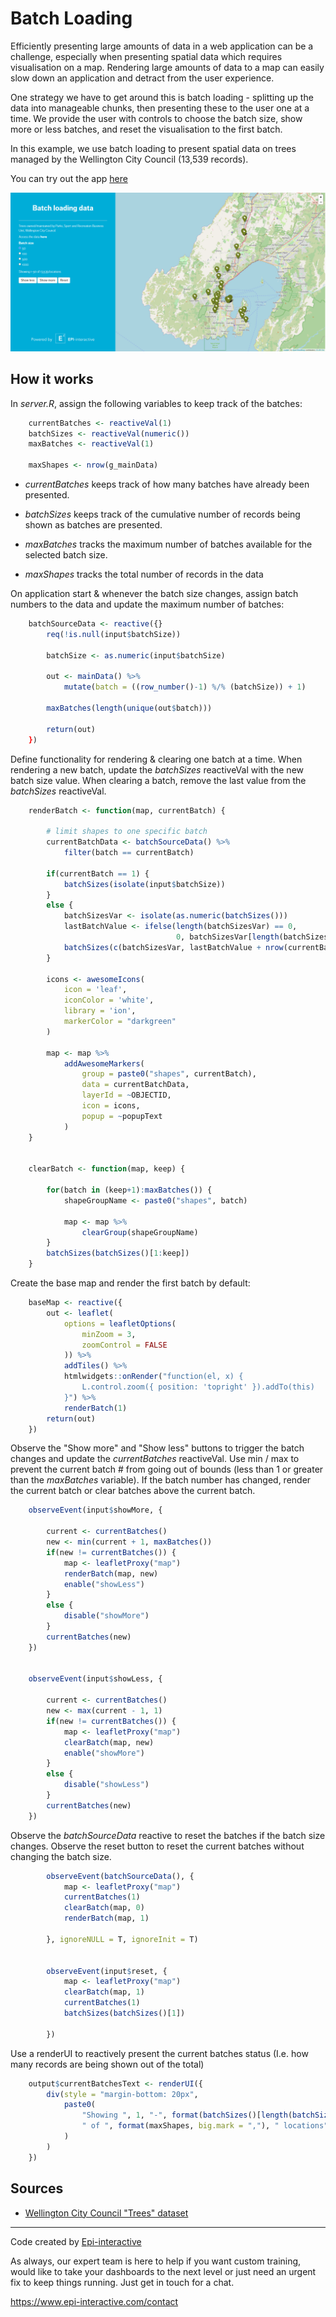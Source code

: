 # Batch Loading

Efficiently presenting large amounts of data in a web application can be a challenge, especially when presenting spatial data which requires visualisation on a map. Rendering large amounts of data to a map can easily slow down an application and detract from the user experience.

One strategy we have to get around this is batch loading - splitting up the data into manageable chunks, then presenting these to the user one at a time. We provide the user with controls to choose the batch size, show more or less batches, and reset the visualisation to the first batch.

In this example, we use batch loading to present spatial data on trees managed by the Wellington City Council (13,539 records).

You can try out the app [here](https://rshiny2.epi-interactive.com/apps/batch_loading/ "Link to shiny application demo on rshiny2.epi-interactive.com")

![Screenshot of batch loading tool. Controls left, map of Wellington with green markers](www/images/readme_screenshot.PNG "Screenshot of batch loading tool")

## How it works

In *server.R*, assign the following variables to keep track of the batches:

``` r
    currentBatches <- reactiveVal(1)
    batchSizes <- reactiveVal(numeric())
    maxBatches <- reactiveVal(1)

    maxShapes <- nrow(g_mainData)
```

-   *currentBatches* keeps track of how many batches have already been presented.

-   *batchSizes* keeps track of the cumulative number of records being shown as batches are presented.

-   *maxBatches* tracks the maximum number of batches available for the selected batch size.

-   *maxShapes* tracks the total number of records in the data

On application start & whenever the batch size changes, assign batch numbers to the data and update the maximum number of batches:

``` r
    batchSourceData <- reactive({}
        req(!is.null(input$batchSize))
        
        batchSize <- as.numeric(input$batchSize)
        
        out <- mainData() %>%
            mutate(batch = ((row_number()-1) %/% (batchSize)) + 1)
        
        maxBatches(length(unique(out$batch)))
        
        return(out)
    })
```

Define functionality for rendering & clearing one batch at a time. When rendering a new batch, update the *batchSizes* reactiveVal with the new batch size value. When clearing a batch, remove the last value from the *batchSizes* reactiveVal.

``` r
    renderBatch <- function(map, currentBatch) {
        
        # limit shapes to one specific batch
        currentBatchData <- batchSourceData() %>%
            filter(batch == currentBatch)
            
        if(currentBatch == 1) {
            batchSizes(isolate(input$batchSize))
        }
        else {
            batchSizesVar <- isolate(as.numeric(batchSizes()))
            lastBatchValue <- ifelse(length(batchSizesVar) == 0, 
                                     0, batchSizesVar[length(batchSizesVar)])
            batchSizes(c(batchSizesVar, lastBatchValue + nrow(currentBatchData)))
        }
        
        icons <- awesomeIcons(
            icon = 'leaf',
            iconColor = 'white',
            library = 'ion',
            markerColor = "darkgreen"
        )
            
        map <- map %>%
            addAwesomeMarkers(
                group = paste0("shapes", currentBatch),
                data = currentBatchData,
                layerId = ~OBJECTID,
                icon = icons,
                popup = ~popupText
            )
    }
    
    
    clearBatch <- function(map, keep) {

        for(batch in (keep+1):maxBatches()) {
            shapeGroupName <- paste0("shapes", batch)

            map <- map %>%
                clearGroup(shapeGroupName)
        }
        batchSizes(batchSizes()[1:keep])
    }
```

Create the base map and render the first batch by default:

``` r
    baseMap <- reactive({
        out <- leaflet(
            options = leafletOptions(
                minZoom = 3,
                zoomControl = FALSE
            )) %>%
            addTiles() %>%
            htmlwidgets::onRender("function(el, x) {
                L.control.zoom({ position: 'topright' }).addTo(this)
            }") %>%
            renderBatch(1)
        return(out)
    })
```

Observe the "Show more" and "Show less" buttons to trigger the batch changes and update the *currentBatches* reactiveVal. Use min / max to prevent the current batch \# from going out of bounds (less than 1 or greater than the *maxBatches* variable). If the batch number has changed, render the current batch or clear batches above the current batch.

``` r
    observeEvent(input$showMore, {

        current <- currentBatches()
        new <- min(current + 1, maxBatches())
        if(new != currentBatches()) {
            map <- leafletProxy("map")
            renderBatch(map, new)
            enable("showLess")
        }
        else {
            disable("showMore")
        }
        currentBatches(new)
    })


    observeEvent(input$showLess, {

        current <- currentBatches()
        new <- max(current - 1, 1)
        if(new != currentBatches()) {
            map <- leafletProxy("map")
            clearBatch(map, new)
            enable("showMore")
        }
        else {
            disable("showLess")
        }
        currentBatches(new)
    })
```

Observe the *batchSourceData* reactive to reset the batches if the batch size changes. Observe the reset button to reset the current batches without changing the batch size.

``` r
        observeEvent(batchSourceData(), {
            map <- leafletProxy("map")
            currentBatches(1)
            clearBatch(map, 0)
            renderBatch(map, 1)
            
        }, ignoreNULL = T, ignoreInit = T)
        
        
        observeEvent(input$reset, {
            map <- leafletProxy("map")
            clearBatch(map, 1)
            currentBatches(1)
            batchSizes(batchSizes()[1])
            
        })
```

Use a renderUI to reactively present the current batches status (I.e. how many records are being shown out of the total)

``` r
    output$currentBatchesText <- renderUI({
        div(style = "margin-bottom: 20px",
            paste0(
                "Showing ", 1, "-", format(batchSizes()[length(batchSizes())], big.mark = ","), 
                " of ", format(maxShapes, big.mark = ","), " locations"
            )
        )
    })
```

## Sources

-   [Wellington City Council "Trees" dataset](https://data-wcc.opendata.arcgis.com/datasets/WCC::wcc-trees/about)

------------------------------------------------------------------------

Code created by [Epi-interactive](https://www.epi-interactive.com/)

As always, our expert team is here to help if you want custom training, would like to take your dashboards to the next level or just need an urgent fix to keep things running. Just get in touch for a chat.

<https://www.epi-interactive.com/contact>

